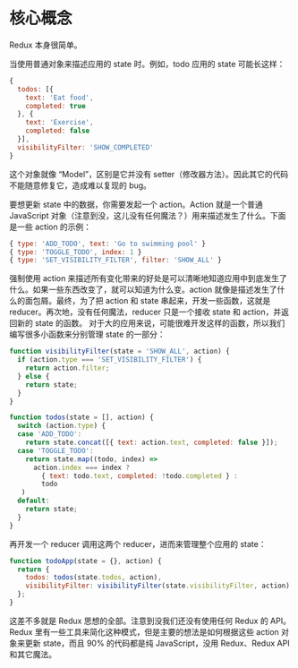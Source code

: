 # 核心概念

Redux 本身很简单。

当使用普通对象来描述应用的 state 时。例如，todo 应用的 state 可能长这样：

```js
{
  todos: [{
    text: 'Eat food',
    completed: true
  }, {
    text: 'Exercise',
    completed: false
  }],
  visibilityFilter: 'SHOW_COMPLETED'
}
```

这个对象就像 “Model”，区别是它并没有 setter（修改器方法）。因此其它的代码不能随意修复它，造成难以复现的 bug。

要想更新 state 中的数据，你需要发起一个 action。Action 就是一个普通 JavaScript 对象（注意到没，这儿没有任何魔法？）用来描述发生了什么。下面是一些 action 的示例：

```js
{ type: 'ADD_TODO', text: 'Go to swimming pool' }
{ type: 'TOGGLE_TODO', index: 1 }
{ type: 'SET_VISIBILITY_FILTER', filter: 'SHOW_ALL' }
```

强制使用 action 来描述所有变化带来的好处是可以清晰地知道应用中到底发生了什么。如果一些东西改变了，就可以知道为什么变。action 就像是描述发生了什么的面包屑。最终，为了把 action 和 state 串起来，开发一些函数，这就是 reducer。再次地，没有任何魔法，reducer 只是一个接收 state 和 action，并返回新的 state 的函数。
对于大的应用来说，可能很难开发这样的函数，所以我们编写很多小函数来分别管理 state 的一部分：

```js
function visibilityFilter(state = 'SHOW_ALL', action) {
  if (action.type === 'SET_VISIBILITY_FILTER') {
    return action.filter;
  } else {
    return state;
  }
}

function todos(state = [], action) {
  switch (action.type) {
  case 'ADD_TODO':
    return state.concat([{ text: action.text, completed: false }]);
  case 'TOGGLE_TODO':
    return state.map((todo, index) =>
      action.index === index ?
        { text: todo.text, completed: !todo.completed } :
        todo
   )
  default:
    return state;
  }
}
```

再开发一个 reducer 调用这两个 reducer，进而来管理整个应用的 state：

```js
function todoApp(state = {}, action) {
  return {
    todos: todos(state.todos, action),
    visibilityFilter: visibilityFilter(state.visibilityFilter, action)
  };
}
```

这差不多就是 Redux 思想的全部。注意到没我们还没有使用任何 Redux 的 API。Redux 里有一些工具来简化这种模式，但是主要的想法是如何根据这些 action 对象来更新 state，而且 90% 的代码都是纯 JavaScript，没用 Redux、Redux API 和其它魔法。
